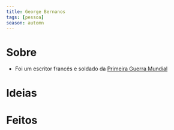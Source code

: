 ```yaml
---
title: George Bernanos
tags: [pessoa]
season: automn
---
```

# Sobre
- Foi um escritor francês e soldado da [Primeira Guerra Mundial](Primeira%20Guerra%20Mundial.md)
# Ideias
# Feitos